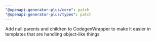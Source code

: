 ```yaml
---
"@openapi-generator-plus/core": patch
"@openapi-generator-plus/types": patch
---
```


Add null parents and children to CodegenWrapper to make it easier in templates that are handling object-like things
